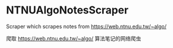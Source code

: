 # NTNUAlgoNotesScraper
Scraper which scrapes notes from https://web.ntnu.edu.tw/~algo/

爬取 https://web.ntnu.edu.tw/~algo/ 算法笔记的网络爬虫
